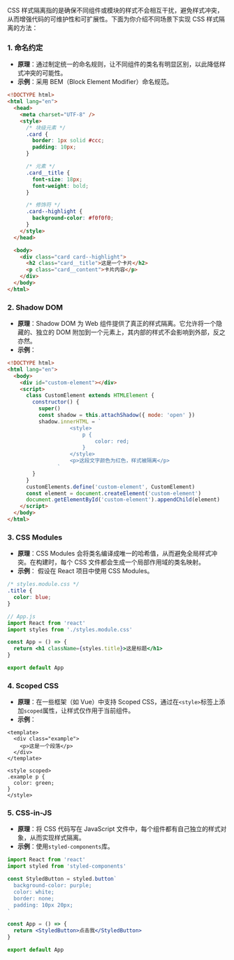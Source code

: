 CSS 样式隔离指的是确保不同组件或模块的样式不会相互干扰，避免样式冲突，从而增强代码的可维护性和可扩展性。下面为你介绍不同场景下实现 CSS 样式隔离的方法：

### 1. 命名约定

- **原理**：通过制定统一的命名规则，让不同组件的类名有明显区别，以此降低样式冲突的可能性。
- **示例**：采用 BEM（Block Element Modifier）命名规范。

```html
<!DOCTYPE html>
<html lang="en">
  <head>
    <meta charset="UTF-8" />
    <style>
      /* 块级元素 */
      .card {
        border: 1px solid #ccc;
        padding: 10px;
      }

      /* 元素 */
      .card__title {
        font-size: 18px;
        font-weight: bold;
      }

      /* 修饰符 */
      .card--highlight {
        background-color: #f0f0f0;
      }
    </style>
  </head>

  <body>
    <div class="card card--highlight">
      <h2 class="card__title">这是一个卡片</h2>
      <p class="card__content">卡片内容</p>
    </div>
  </body>
</html>
```

### 2. Shadow DOM

- **原理**：Shadow DOM 为 Web 组件提供了真正的样式隔离。它允许将一个隐藏的、独立的 DOM 附加到一个元素上，其内部的样式不会影响到外部，反之亦然。
- **示例**：

```html
<!DOCTYPE html>
<html lang="en">
  <body>
    <div id="custom-element"></div>
    <script>
      class CustomElement extends HTMLElement {
        constructor() {
          super()
          const shadow = this.attachShadow({ mode: 'open' })
          shadow.innerHTML = `
                    <style>
                        p {
                            color: red;
                        }
                    </style>
                    <p>这段文字颜色为红色，样式被隔离</p>
                `
        }
      }
      customElements.define('custom-element', CustomElement)
      const element = document.createElement('custom-element')
      document.getElementById('custom-element').appendChild(element)
    </script>
  </body>
</html>
```

### 3. CSS Modules

- **原理**：CSS Modules 会将类名编译成唯一的哈希值，从而避免全局样式冲突。在构建时，每个 CSS 文件都会生成一个局部作用域的类名映射。
- **示例**：
  假设在 React 项目中使用 CSS Modules。

```css
/* styles.module.css */
.title {
  color: blue;
}
```

```jsx
// App.js
import React from 'react'
import styles from './styles.module.css'

const App = () => {
  return <h1 className={styles.title}>这是标题</h1>
}

export default App
```

### 4. Scoped CSS

- **原理**：在一些框架（如 Vue）中支持 Scoped CSS，通过在`<style>`标签上添加`scoped`属性，让样式仅作用于当前组件。
- **示例**：

```vue
<template>
  <div class="example">
    <p>这是一个段落</p>
  </div>
</template>

<style scoped>
.example p {
  color: green;
}
</style>
```

### 5. CSS-in-JS

- **原理**：将 CSS 代码写在 JavaScript 文件中，每个组件都有自己独立的样式对象，从而实现样式隔离。
- **示例**：使用`styled-components`库。

```jsx
import React from 'react'
import styled from 'styled-components'

const StyledButton = styled.button`
  background-color: purple;
  color: white;
  border: none;
  padding: 10px 20px;
`

const App = () => {
  return <StyledButton>点击我</StyledButton>
}

export default App
```
